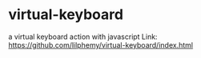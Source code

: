 # virtual-keyboard
a virtual keyboard action with javascript
Link: https://github.com/lilphemy/virtual-keyboard/index.html
